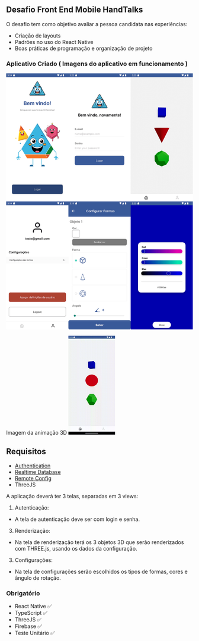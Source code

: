 ## Desafio Front End Mobile HandTalks

O desafio tem como objetivo avaliar a pessoa candidata nas experiências: 
* Criação de layouts
* Padrões no uso do React Native
* Boas práticas de programação e organização de projeto

### Aplicativo Criado ( Imagens do aplicativo em funcionamento )
![Telas](./database/TelasApp.png)

Imagem da animação 3D
<img src="./database/Formas.gif" width="25%" height="25%">

## Requisitos
- [Authentication](https://firebase.google.com/docs/auth?hl=pt-br)
- [Realtime Database](https://firebase.google.com/docs/database?hl=pt-br)
- [Remote Config](https://firebase.google.com/docs/remote-config?hl=pt-br)
- ThreeJS

A aplicação deverá ter 3 telas, separadas em 3 views:
1. Autenticação:
- A tela de autenticação deve ser com login e senha.
3. Renderização:
- Na tela de renderização terá os 3 objetos 3D que serão renderizados com THREE.js, usando os dados da configuração.
3. Configurações:
- Na tela de configurações serão escolhidos os tipos de formas, cores e ângulo de rotação.

### Obrigatório
- React Native ✅
- TypeScript ✅
- ThreeJS ✅
- Firebase ✅
- Teste Unitário ✅
